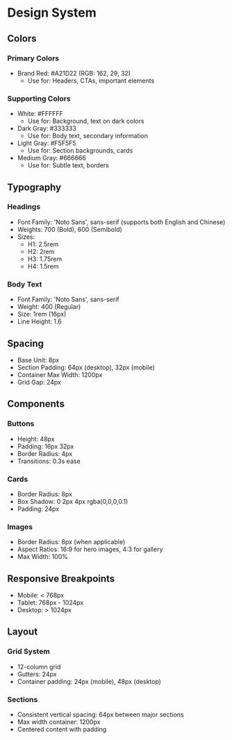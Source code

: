 # Design System

## Colors
### Primary Colors
- Brand Red: #A21D22 (RGB: 162, 29, 32)
  - Use for: Headers, CTAs, important elements

### Supporting Colors
- White: #FFFFFF
  - Use for: Background, text on dark colors
- Dark Gray: #333333
  - Use for: Body text, secondary information
- Light Gray: #F5F5F5
  - Use for: Section backgrounds, cards
- Medium Gray: #666666
  - Use for: Subtle text, borders

## Typography
### Headings
- Font Family: 'Noto Sans', sans-serif (supports both English and Chinese)
- Weights: 700 (Bold), 600 (Semibold)
- Sizes:
  - H1: 2.5rem
  - H2: 2rem
  - H3: 1.75rem
  - H4: 1.5rem

### Body Text
- Font Family: 'Noto Sans', sans-serif
- Weight: 400 (Regular)
- Size: 1rem (16px)
- Line Height: 1.6

## Spacing
- Base Unit: 8px
- Section Padding: 64px (desktop), 32px (mobile)
- Container Max Width: 1200px
- Grid Gap: 24px

## Components
### Buttons
- Height: 48px
- Padding: 16px 32px
- Border Radius: 4px
- Transitions: 0.3s ease

### Cards
- Border Radius: 8px
- Box Shadow: 0 2px 4px rgba(0,0,0,0.1)
- Padding: 24px

### Images
- Border Radius: 8px (when applicable)
- Aspect Ratios: 16:9 for hero images, 4:3 for gallery
- Max Width: 100%

## Responsive Breakpoints
- Mobile: < 768px
- Tablet: 768px - 1024px
- Desktop: > 1024px

## Layout
### Grid System
- 12-column grid
- Gutters: 24px
- Container padding: 24px (mobile), 48px (desktop)

### Sections
- Consistent vertical spacing: 64px between major sections
- Max width container: 1200px
- Centered content with padding
